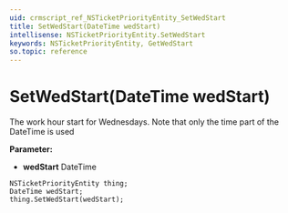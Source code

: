 ```yaml
---
uid: crmscript_ref_NSTicketPriorityEntity_SetWedStart
title: SetWedStart(DateTime wedStart)
intellisense: NSTicketPriorityEntity.SetWedStart
keywords: NSTicketPriorityEntity, GetWedStart
so.topic: reference
---
```


# SetWedStart(DateTime wedStart)

The work hour start for Wednesdays. Note that only the time part of the DateTime is used

**Parameter:** 
* **wedStart** DateTime

```crmscript
NSTicketPriorityEntity thing;
DateTime wedStart;
thing.SetWedStart(wedStart);
```

